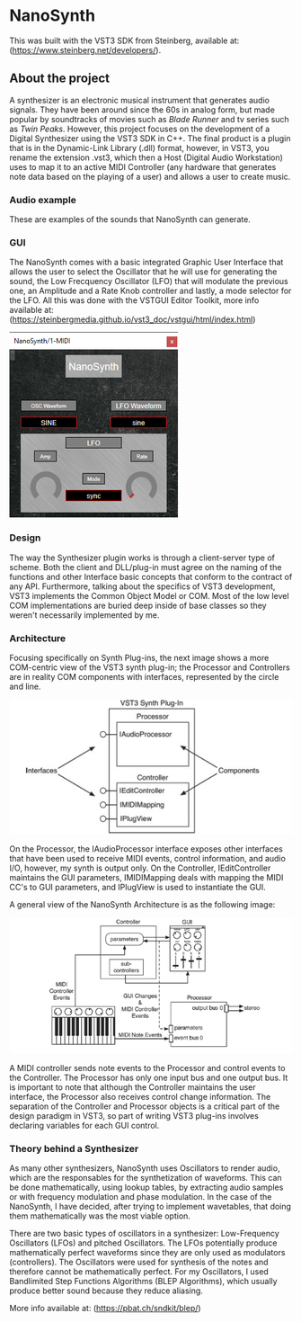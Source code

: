 

# NanoSynth

This was built with the VST3 SDK from Steinberg, available at: (https://www.steinberg.net/developers/).

## About the project

A synthesizer is an electronic musical instrument that generates audio signals. They have been around since the 60s in analog form, but made popular by soundtracks of movies such as *Blade Runner* and tv series such as *Twin Peaks*. However, this project focuses on the development of a Digital Synthesizer using the VST3 SDK in C++. The final product is a plugin that is in the Dynamic-Link Library (.dll) format, however, in VST3, you rename the extension .vst3, which then a Host (Digital Audio Workstation) uses to map it to an active MIDI Controller (any hardware that generates note data based on the playing of a user) and allows a user to create music.

### Audio example

These are examples of the sounds that NanoSynth can generate. 

### GUI

The NanoSynth comes with a basic integrated Graphic User Interface that allows the user to select the Oscillator that he will use for generating the sound, the Low Frecquency Oscillator (LFO) that will modulate the previous one, an Amplitude and a Rate Knob controller and lastly, a mode selector for the LFO. All this was done with the VSTGUI Editor Toolkit, more info available at: (https://steinbergmedia.github.io/vst3_doc/vstgui/html/index.html)

<img src='resource/NanoSynth.png' title='NanoSynth GUI' width='' alt='NanoSynth GUI' />  

### Design

The way the Synthesizer plugin works is through a client-server type of scheme. Both the client and DLL/plug-in must agree on the naming of the functions and other Interface basic concepts that conform to the contract of any API. Furthermore, talking about the specifics of VST3 development, VST3 implements the Common Object Model or COM. Most of the low level COM implementations are buried deep inside of base classes so they weren't necessarily implemented by me.

### Architecture

Focusing specifically on Synth Plug-ins, the next image shows a more COM-centric view of the VST3 synth plug-in; the Processor and Controllers are in reality COM components with interfaces, represented by the circle and line.

<img src='resource/Synth_Architecture_1.png' title='Synth Architecture 1' width='' alt='Synth Architecture 1' />  

On the Processor, the IAudioProcessor interface exposes other interfaces that have been used to receive MIDI events, control information, and audio I/O, however, my synth is output only. On the Controller, IEditController maintains the GUI parameters, IMIDIMapping deals with mapping the MIDI CC's to GUI parameters, and IPlugView is used to instantiate the GUI.

A general view of the NanoSynth Architecture is as the following image:

<img src='resource/Synth_Architecture_2.png' title='Synth Architecture 2' width='' alt='Synth Architecture 2' />  

A MIDI controller sends note events to the Processor and control events to the Controller. The Processor has only one input bus and one output bus. It is important to note that although the Controller maintains the user interface, the Processor also receives control change information. The separation of the Controller and Processor objects is a critical part of the design paradigm in VST3, so part of writing VST3 plug-ins involves declaring variables for each GUI control.

### Theory behind a Synthesizer

As many other synthesizers, NanoSynth uses Oscillators to render audio, which are the responsables for the synthetization of waveforms. This can be done mathematically, using lookup tables, by extracting audio samples or with frequency modulation and phase modulation. In the case of the NanoSynth, I have decided, after trying to implement wavetables, that doing them mathematically was the most viable option.

There are two basic types of oscillators in a synthesizer: Low-Frequency Oscillators (LFOs) and pitched Oscillators. The LFOs potentially produce mathematically perfect waveforms since they are only used as modulators (controllers). The Oscillators were used for synthesis of the notes and therefore cannot be mathematically perfect. For my Oscillators, I used Bandlimited Step Functions Algorithms (BLEP Algorithms), which usually produce better sound because they reduce aliasing.

More info available at: (https://pbat.ch/sndkit/blep/)